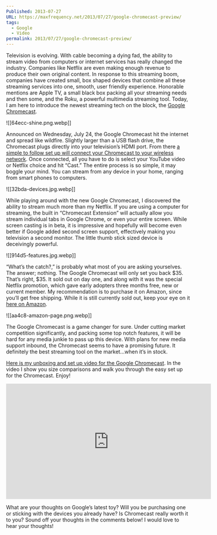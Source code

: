 ```yaml
---
Published: 2013-07-27
URL: https://maxfrequency.net/2013/07/27/google-chromecast-preview/
tags:
  - Google
  - Video
permalink: 2013/07/27/google-chromecast-preview/
---
```

Television is evolving. With cable becoming a dying fad, the ability to stream video from computers or internet services has really changed the industry. Companies like Netflix are even making enough revenue to produce their own original content. In response to this streaming boom, companies have created small, box shaped devices that combine all these streaming services into one, smooth, user friendly experience. Honorable mentions are Apple TV, a small black box packing all your streaming needs and then some, and the Roku, a powerful multimedia streaming tool. Today, I am here to introduce the newest streaming tech on the block, the [Google Chromecast](https://store.google.com/us/product/chromecast_google_tv?hl=en-US&pli=1).

![[64ecc-shine.png.webp]]

Announced on Wednesday, July 24, the Google Chromecast hit the internet and spread like wildfire. Slightly larger than a USB flash drive, the Chromecast plugs directly into your television’s HDMI port. From there [a simple to follow set up will connect your Chromecast to your wireless network](http://www.youtube.com/watch?v=z_gJJBryd-I&feature=youtu.be). Once connected, all you have to do is select your YouTube video or Netflix choice and hit “Cast.” The entire process is so simple, it may boggle your mind. You can stream from any device in your home, ranging from smart phones to computers.

![[32bda-devices.jpg.webp]]

While playing around with the new Google Chromecast, I discovered the ability to stream much more than my Netflix. If you are using a computer for streaming, the built in “Chromecast Extension” will actually allow you stream individual tabs in Google Chrome, or even your entire screen.  While screen casting is in beta, it is impressive and hopefully will become even better if Google added second screen support, effectively making you television a second monitor. The little thumb stick sized device is deceivingly powerful.

![[914d5-features.jpg.webp]]

“What’s the catch?,” is probably what most of you are asking yourselves. The answer; nothing. The Google Chromecast will only set you back $35. That’s right, $35. It sold out on day one, and along with it was the special Netflix promotion, which gave early adopters three months free, new or current member. My recommendation is to purchase it on Amazon, since you’ll get free shipping. While it is still currently sold out, keep your eye on it [here on Amazon](http://www.amazon.com/dp/B00DR0PDNE/ref=pe_385040_30332190_pe_175190_21431760_M3T1_ST1_dp_1).

![[aa4c8-amazon-page.png.webp]]

The Google Chromecast is a game changer for sure. Under cutting market competition significantly, and packing some top notch features, it will be hard for any media junkie to pass up this device. With plans for new media support inbound, the Chromecast seems to have a promising future. It definitely the best streaming tool on the market…when it’s in stock.

[Here is my unboxing and set up video for the Google Chromecast](http://www.youtube.com/watch?v=z_gJJBryd-I&feature=youtu.be). In the video I show you size comparisons and walk you through the easy set up for the Chromecast. Enjoy!

<div class=iframe-container>
<iframe width="560" height="315" src="https://www.youtube-nocookie.com/embed/z_gJJBryd-I?si=-bfw2hATPeS4t8q8" title="YouTube video player" frameborder="0" allow="accelerometer; autoplay; clipboard-write; encrypted-media; gyroscope; picture-in-picture; web-share" allowfullscreen></iframe>
</div>

What are your thoughts on Google’s latest toy? Will you be purchasing one or sticking with the devices you already have? Is Chromecast really worth it to you? Sound off your thoughts in the comments below! I would love to hear your thoughts!